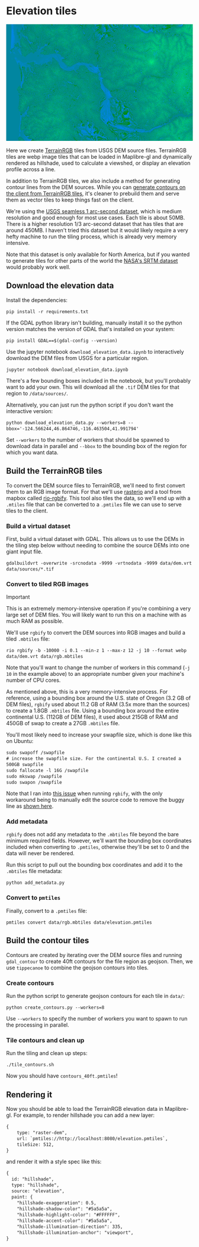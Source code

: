# Elevation tiles

![Raw terrain RGB tiles](./elevation.png)

Here we create [TerrainRGB](https://docs.mapbox.com/data/tilesets/reference/mapbox-terrain-rgb-v1/) tiles from USGS DEM source files. TerrainRGB tiles are webp image tiles that can be loaded in Maplibre-gl and dynamically rendered as hillshade, used to calculate a viewshed, or display an elevation profile across a line.

In addition to TerrainRGB tiles, we also include a method for generating contour lines from the DEM sources. While you can [generate contours on the client from TerrainRGB tiles](https://github.com/onthegomap/maplibre-contour), it's cleaner to prebuild them and serve them as vector tiles to keep things fast on the client.

We're using the [USGS seamless 1 arc-second dataset](https://www.usgs.gov/faqs/what-types-elevation-datasets-are-available-what-formats-do-they-come-and-where-can-i-download), which is medium resolution and good enough for most use cases. Each tile is about 50MB. There is a higher resolution 1/3 arc-second dataset that has tiles that are around 450MB. I haven't tried this dataset but it would likely require a very hefty machine to run the tiling process, which is already very memory intensive.

Note that this dataset is only available for North America, but if you wanted to generate tiles for other parts of the world the [NASA's SRTM dataset](https://www2.jpl.nasa.gov/srtm/) would probably work well.

## Download the elevation data

Install the dependencies:

```
pip install -r requirements.txt
```

If the GDAL python library isn't building, manually install it so the python version matches the version of GDAL that's installed on your system:

```
pip install GDAL==$(gdal-config --version)
```

Use the jupyter notebook `download_elevation_data.ipynb` to interactively download the DEM files from USGS for a particular region.

```
jupyter notebook download_elevation_data.ipynb
```

There's a few bounding boxes included in the notebook, but you'll probably want to add your own. This will download all the `.tif` DEM tiles for that region to `/data/sources/`.

Alternatively, you can just run the python script if you don't want the interactive version:

```
python download_elevation_data.py --workers=8 --bbox='-124.566244,46.864746,-116.463504,41.991794'
```

Set `--workers` to the number of workers that should be spawned to download data in parallel and `--bbox` to the bounding box of the region for which you want data.

## Build the TerrainRGB tiles

To convert the DEM source files to TerrainRGB, we'll need to first convert them to an RGB image format. For that we'll use [rasterio](https://rasterio.readthedocs.io/en/latest/index.html) and a tool from mapbox called [rio-rgbify](https://github.com/mapbox/rio-rgbify). This tool also tiles the data, so we'll end up with a `.mtiles` file that can be converted to a `.pmtiles` file we can use to serve tiles to the client.

### Build a virtual dataset

First, build a virtual dataset with GDAL. This allows us to use the DEMs in the tiling step below without needing to combine the source DEMs into one giant input file.

```
gdalbuildvrt -overwrite -srcnodata -9999 -vrtnodata -9999 data/dem.vrt data/sources/*.tif
```

### Convert to tiled RGB images

> [!IMPORTANT]
> This is an extremely memory-intensive operation if you're combining a very large set of DEM files. You will likely want to run this on a machine with as much RAM as possible.

We'll use `rgbify` to convert the DEM sources into RGB images and build a tiled `.mbtiles` file:

```
rio rgbify -b -10000 -i 0.1 --min-z 1 --max-z 12 -j 10 --format webp data/dem.vrt data/rgb.mbtiles
```

Note that you'll want to change the number of workers in this command (`-j 10` in the example above) to an appropriate number given your machine's number of CPU cores.

As mentioned above, this is a very memory-intensive process. For reference, using a bounding box around the U.S. state of Oregon (3.2 GB of DEM files), `rgbify` used about 11.2 GB of RAM (3.5x more than the sources) to create a 1.8GB `.mbtiles` file. Using a bounding box around the entire continental U.S. (112GB of DEM files), it used about 215GB of RAM and 450GB of swap to create a 27GB `.mbtiles` file.

You'll most likely need to increase your swapfile size, which is done like this on Ubuntu:

```
sudo swapoff /swapfile
# increase the swapfile size. For the continental U.S. I created a 500GB swapfile
sudo fallocate -l 16G /swapfile
sudo mkswap /swapfile
sudo swapon /swapfile
```

Note that I ran into [this issue](https://github.com/mapbox/rio-rgbify/issues/39) when running `rgbify`, with the only workaround being to manually edit the source code to remove the buggy line as [shown here](https://github.com/acalcutt/rio-rgbify/commit/6db4f8baf4d78e157e02c67b05afae49289f9ef1).

### Add metadata

`rgbify` does not add any metadata to the `.mbtiles` file beyond the bare minimum required fields. However, we'll want the bounding box coordinates included when converting to `.pmtiles`, otherwise they'll be set to 0 and the data will never be rendered.

Run this script to pull out the bounding box coordinates and add it to the `.mbtiles` file metadata:

```
python add_metadata.py
```

### Convert to `pmtiles`

Finally, convert to a `.pmtiles` file:

```
pmtiles convert data/rgb.mbtiles data/elevation.pmtiles
```

## Build the contour tiles

Contours are created by iterating over the DEM source files and running `gdal_contour` to create 40ft contours for the file region as geojson. Then, we use `tippecanoe` to combine the geojson contours into tiles.

### Create contours

Run the python script to generate geojson contours for each tile in `data/`:

```
python create_contours.py --workers=8
```

Use `--workers` to specify the number of workers you want to spawn to run the processing in parallel.

### Tile contours and clean up

Run the tiling and clean up steps:

```
./tile_contours.sh
```

Now you should have `contours_40ft.pmtiles`!

## Rendering it

Now you should be able to load the TerrainRGB elevation data in Maplibre-gl. For example, to render hillshade you can add a new layer:

```
{
    type: "raster-dem",
    url: `pmtiles://http://localhost:8080/elevation.pmtiles`,
    tileSize: 512,
}
```

and render it with a style spec like this:

```
{
  id: "hillshade",
  type: "hillshade",
  source: "elevation",
  paint: {
    "hillshade-exaggeration": 0.5,
    "hillshade-shadow-color": "#5a5a5a",
    "hillshade-highlight-color": "#FFFFFF",
    "hillshade-accent-color": "#5a5a5a",
    "hillshade-illumination-direction": 335,
    "hillshade-illumination-anchor": "viewport",
}
```
